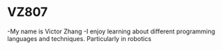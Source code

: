 # VZ807
-My name is Victor Zhang
-I enjoy learning about different programming languages and techniques. Particularly in robotics 

